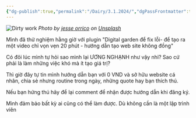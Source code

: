 ```yaml
---
{"dg-publish":true,"permalink":"/Dairy/3.1.2024/","dgPassFrontmatter":true,"noteIcon":"2","created":"2024-01-03T09:54:32.368+07:00","updated":"2024-01-03T10:21:27.434+07:00"}
---
```


![Dirty work](https://images.unsplash.com/photo-1483569577148-f14683bed627?crop=entropy&cs=tinysrgb&fit=max&fm=jpg&ixid=M3wzNjAwOTd8MHwxfHNlYXJjaHwxfHxoYXJkJTIwd29ya3xlbnwwfDB8fHwxNzA0MjUwNzk3fDA&ixlib=rb-4.0.3&q=80&w=1080)
*Photo by [jesse orrico](https://unsplash.com/@jessedo81?utm_source=Obsidian%20Image%20Inserter%20Plugin&utm_medium=referral) on [Unsplash](https://unsplash.com/?utm_source=Obsidian%20Image%20Inserter%20Plugin&utm_medium=referral)*

Mình đã thử nghiệm hằng giờ với plugin "Digital garden để fix lỗi- để tạo ra một video chỉ vọn vẹn 20 phút - hướng dẫn tạo web site không đồng"

Có đôi lúc mình tự hỏi sao mình lại ƯƠNG NGHẠNH như vậy nhỉ?
Sao cứ phải là làm những việc khó mà ít tạo giá trị?

Thì giờ đây tự tin mình hướng dẫn bạn với  0 VND và sở hữu website cá nhân, chia sẻ nhưng routine trong ngày, những quote hay bạn thích thú.

Nếu bạn hứng thú hãy để lại comment để nhận được hướng dẫn khi đăng ký.

Mình đảm bảo bất kỳ ai cũng có thể làm được. Dù không cần là một lập trình viên
